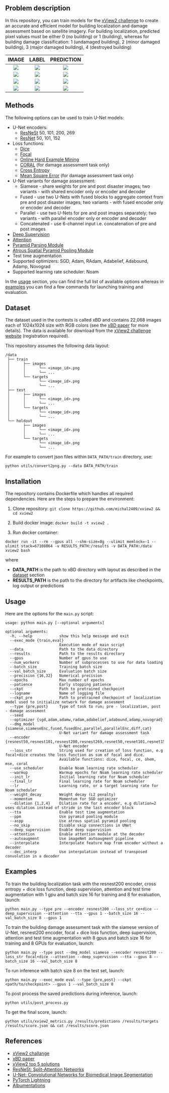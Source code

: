 ## Problem description

In this repository, you can train models for the [xView2 challenge](https://xview2.org) to create an accurate and efficient model for building localization and damage assessment based on satellite imagery. For building localization, predicted pixel values must be either 0 (no building) or 1 (building), whereas for building damage classification: 1 (undamaged building), 2 (minor damaged building), 3 (major damaged building), 4 (destroyed building)

IMAGE | LABEL | PREDICTION |
:-------------------------:|:-------------------------:|:-------------------------:
![](images/img_0.png)  |  ![](images/lbl_0.png) |  ![](images/pred_0.png)
![](images/img_1.png)  |  ![](images/lbl_1.png) |  ![](images/pred_1.png)
![](images/img_2.png)  |  ![](images/lbl_2.png) |  ![](images/pred_2.png)
![](images/img_3.png)  |  ![](images/lbl_3.png) |  ![](images/pred_3.png)


## Methods

The following options can be used to train U-Net models:
- U-Net encoders:
    - [ResNeSt](https://arxiv.org/abs/2004.08955) 50, 101, 200, 269
    - [ResNet](https://arxiv.org/abs/1512.03385) 50, 101, 152
- Loss functions:
    - [Dice](https://arxiv.org/abs/1606.04797)
    - [Focal](https://arxiv.org/abs/1708.02002)
    - [Online Hard Example Mining](https://arxiv.org/abs/1812.05802)
    - [CORAL](https://arxiv.org/abs/1901.07884) (for damage assessment task only)
    - [Cross Entropy](https://pytorch.org/docs/stable/generated/torch.nn.CrossEntropyLoss.html)
    - [Mean Square Error](https://pytorch.org/docs/stable/generated/torch.nn.MSELoss.html) (for damage assessment task only)
- U-Net variants for damage assessment:
    - Siamese - share weights for pre and post disaster images; two variants - with shared encoder only or encoder and decoder
    - Fused - use two U-Nets with fused blocks to aggregate context from pre and post disaster images; two variants - with fused encoder only or encoder and decoder
    - Parallel - use two U-Nets for pre and post images separately; two variants - with parallel encoder only or encoder and decoder
    - Concatenated - use 6-channel input i.e. concatenation of pre and post images
- [Deep Supervision](https://arxiv.org/pdf/1703.07523.pdf)
- [Attention](https://arxiv.org/abs/1804.03999)
- [Pyramid Parsing Module](https://arxiv.org/abs/1612.01105)
- [Atrous Spatial Pyramid Pooling Module](https://arxiv.org/abs/1706.05587)
- Test time augmentation
- Supported optimizers: SGD, Adam, RAdam, Adabelief, Adabound, Adamp, Novograd
- Supported learning rate scheduler: Noam

In the [usage](#usage) section, you can find the full list of available options whereas in [examples](#examples) you can find a few commands for launching training and evaluation.

## Dataset

The dataset used in the contests is called xBD and contains 22,068 images each of 1024x1024 size with RGB colors (see the [xBD paper](https://arxiv.org/abs/1911.09296) for more details). The data is available for download from the [xView2 challenge website](https://xview2.org) (registration required).

This repository assumes the following data layout:

```
/data
 ├── train
 │      ├── images
 │      │      └── <image_id>.png
 │      │      └── ...
 │      └── targets
 │             └── <image_id>.png
 │             └── ...
 ├── test
 │      ├── images
 │      │      └── <image_id>.png
 │      │      └── ...
 │      └── targets
 │             └── <image_id>.png
 │             └── ...
 └── holdout
        ├── images
        │      └── <image_id>.png
        │      └── ...
        └── targets
               └── <image_id>.png
               └── ...
```

For example to convert json files within `DATA_PATH/train` directory, use:
```
python utils/convert2png.py --data DATA_PATH/train
```

## Installation

The repository contains Dockerfile which handles all required dependencies. Here are the steps to prepare the environment:

1. Clone repository: `git clone https://github.com/michal2409/xview2 && cd xview2`

2. Build docker image: `docker build -t xview2 .`

3. Run docker container:
```
docker run -it --rm --gpus all --shm-size=8g --ulimit memlock=-1 --ulimit stack=67108864 -v RESULTS_PATH:/results -v DATA_PATH:/data xview2 bash
```
where
- **DATA_PATH** is the path to xBD directory with layout as described in the [dataset](#dataset) section
- **RESULTS_PATH** is the path to the directory for artifacts like checkpoints, log output or predictions

## Usage

Here are the options for the `main.py` script:
 
```
usage: python main.py [--optional arguments] 

optional arguments:
  -h, --help            show this help message and exit
  --exec_mode {train,eval}
                        Execution mode of main script
  --data                Path to the data directory
  --results             Path to the results directory
  --gpus                Number of gpus to use
  --num_workers         Number of subprocesses to use for data loading
  --batch_size          Training batch size
  --val_batch_size      Evaluation batch size
  --precision {16,32}   Numerical precision
  --epochs              Max number of epochs      
  --patience            Early stopping patience
  --ckpt                Path to pretrained checkpoint
  --logname             Name of logging file
  --ckpt_pre            Path to pretrained checkpoint of localization model used to initialize network for damage assesment
  --type {pre,post}     Type of task to run; pre - localization, post - damage assesment
  --seed
  --optimizer {sgd,adam,adamw,radam,adabelief,adabound,adamp,novograd}
  --dmg_model {siamese,siameseEnc,fused,fusedEnc,parallel,parallelEnc,diff,cat}
                        U-Net variant for damage assessment task
  --encoder {resnest50,resnest101,resnest200,resnest269,resnet50,resnet101,resnet152}
                        U-Net encoder
  --loss_str            String used for creation of loss function, e.g focal+dice creates the loss function as sum of focal and dice.
                        Available functions: dice, focal, ce, ohem, mse, coral
  --use_scheduler       Enable Noam learning rate scheduler
  --warmup              Warmup epochs for Noam learning rate scheduler
  --init_lr             Initial learning rate for Noam scheduler
  --final_lr            Final learning rate for Noam scheduler
  --lr                  Learning rate, or a target learning rate for Noam scheduler
  --weight_decay        Weight decay (L2 penalty)
  --momentum            Momentum for SGD optimizer
  --dilation {1,2,4}    Dilation rate for a encoder, e.g dilation=2 uses dilation instead of stride in the last encoder block
  --tta                 Enable test time augmentation
  --ppm                 Use pyramid pooling module
  --aspp                Use atrous spatial pyramid pooling
  --no_skip             Disable skip connections in UNet
  --deep_supervision    Enable deep supervision
  --attention           Enable attention module at the decoder
  --autoaugment         Use imageNet autoaugment pipeline
  --interpolate         Interpolate feature map from encoder without a decoder
  --dec_interp          Use interpolation instead of transposed convolution in a decoder
```

## Examples

To train the building localization task with the resnest200 encoder, cross entropy + dice loss function, deep supervision, attention and test time augmentation with 1 gpu and batch size 16 for training and 8 for evaluation, launch:

```
python main.py --type pre --encoder resnest200 --loss_str ce+dice --deep_supervision --attention --tta --gpus 1 --batch_size 16 --val_batch_size 8 --gpus 1
```

To train the building damage assessment task with the siamese version of U-Net, resnest200 encoder, focal + dice loss function, deep supervision, attention and test time augmentation with 8 gpus and batch size 16 for training and 8 GPUs for evaluation, launch:

```
python main.py --type post --dmg_model siamese --encoder resnest200 --loss_str focal+dice --attention --deep_supervision --tta --gpus 8 --batch_size 16 --val_batch_size 8 
```

To run inference with batch size 8 on the test set, launch:

```
python main.py --exec_mode eval --type {pre,post} --ckpt <path/to/checkpoint> --gpus 1 --val_batch_size 8
```

To post process the saved predictions during inference, launch:

```
python utils/post_process.py
```

To get the final score, launch:

```
python utils/xview2_metrics.py /results/predictions /results/targets /results/score.json && cat /results/score.json
```

## References

- [xView2 challange](https://xview2.org)
- [xBD paper](https://arxiv.org/abs/1911.09296)
- [xView2 top 5 solutions](https://github.com/DIUx-xView)
- [ResNeSt: Split-Attention Networks](https://arxiv.org/abs/2004.08955)
- [U-Net: Convolutional Networks for Biomedical Image Segmentation](https://arxiv.org/abs/1505.04597)
- [PyTorch Lightning](https://www.pytorchlightning.ai/)
- [Albumentations](https://albumentations.ai/docs/)

